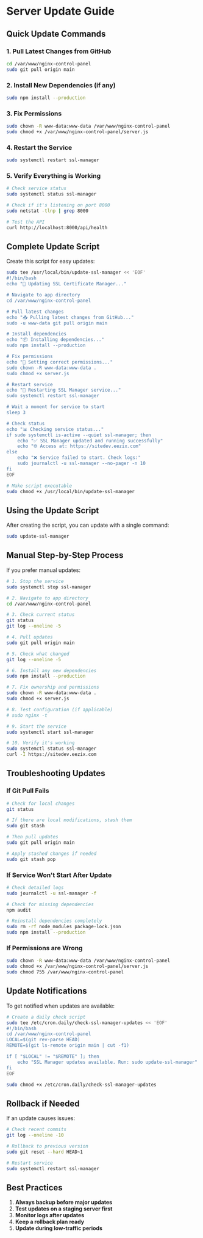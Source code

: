 # Server Update Guide

## Quick Update Commands

### 1. Pull Latest Changes from GitHub
```bash
cd /var/www/nginx-control-panel
sudo git pull origin main
```

### 2. Install New Dependencies (if any)
```bash
sudo npm install --production
```

### 3. Fix Permissions
```bash
sudo chown -R www-data:www-data /var/www/nginx-control-panel
sudo chmod +x /var/www/nginx-control-panel/server.js
```

### 4. Restart the Service
```bash
sudo systemctl restart ssl-manager
```

### 5. Verify Everything is Working
```bash
# Check service status
sudo systemctl status ssl-manager

# Check if it's listening on port 8000
sudo netstat -tlnp | grep 8000

# Test the API
curl http://localhost:8000/api/health
```

## Complete Update Script

Create this script for easy updates:

```bash
sudo tee /usr/local/bin/update-ssl-manager << 'EOF'
#!/bin/bash
echo "🔄 Updating SSL Certificate Manager..."

# Navigate to app directory
cd /var/www/nginx-control-panel

# Pull latest changes
echo "📥 Pulling latest changes from GitHub..."
sudo -u www-data git pull origin main

# Install dependencies
echo "📦 Installing dependencies..."
sudo npm install --production

# Fix permissions
echo "🔐 Setting correct permissions..."
sudo chown -R www-data:www-data .
sudo chmod +x server.js

# Restart service
echo "🔄 Restarting SSL Manager service..."
sudo systemctl restart ssl-manager

# Wait a moment for service to start
sleep 3

# Check status
echo "📊 Checking service status..."
if sudo systemctl is-active --quiet ssl-manager; then
    echo "✅ SSL Manager updated and running successfully"
    echo "🌐 Access at: https://sitedev.eezix.com"
else
    echo "❌ Service failed to start. Check logs:"
    sudo journalctl -u ssl-manager --no-pager -n 10
fi
EOF

# Make script executable
sudo chmod +x /usr/local/bin/update-ssl-manager
```

## Using the Update Script

After creating the script, you can update with a single command:
```bash
sudo update-ssl-manager
```

## Manual Step-by-Step Process

If you prefer manual updates:

```bash
# 1. Stop the service
sudo systemctl stop ssl-manager

# 2. Navigate to app directory
cd /var/www/nginx-control-panel

# 3. Check current status
git status
git log --oneline -5

# 4. Pull updates
sudo git pull origin main

# 5. Check what changed
git log --oneline -5

# 6. Install any new dependencies
sudo npm install --production

# 7. Fix ownership and permissions
sudo chown -R www-data:www-data .
sudo chmod +x server.js

# 8. Test configuration (if applicable)
# sudo nginx -t

# 9. Start the service
sudo systemctl start ssl-manager

# 10. Verify it's working
sudo systemctl status ssl-manager
curl -I https://sitedev.eezix.com
```

## Troubleshooting Updates

### If Git Pull Fails
```bash
# Check for local changes
git status

# If there are local modifications, stash them
sudo git stash

# Then pull updates
sudo git pull origin main

# Apply stashed changes if needed
sudo git stash pop
```

### If Service Won't Start After Update
```bash
# Check detailed logs
sudo journalctl -u ssl-manager -f

# Check for missing dependencies
npm audit

# Reinstall dependencies completely
sudo rm -rf node_modules package-lock.json
sudo npm install --production
```

### If Permissions are Wrong
```bash
sudo chown -R www-data:www-data /var/www/nginx-control-panel
sudo chmod +x /var/www/nginx-control-panel/server.js
sudo chmod 755 /var/www/nginx-control-panel
```

## Update Notifications

To get notified when updates are available:

```bash
# Create a daily check script
sudo tee /etc/cron.daily/check-ssl-manager-updates << 'EOF'
#!/bin/bash
cd /var/www/nginx-control-panel
LOCAL=$(git rev-parse HEAD)
REMOTE=$(git ls-remote origin main | cut -f1)

if [ "$LOCAL" != "$REMOTE" ]; then
    echo "SSL Manager updates available. Run: sudo update-ssl-manager" | wall
fi
EOF

sudo chmod +x /etc/cron.daily/check-ssl-manager-updates
```

## Rollback if Needed

If an update causes issues:

```bash
# Check recent commits
git log --oneline -10

# Rollback to previous version
sudo git reset --hard HEAD~1

# Restart service
sudo systemctl restart ssl-manager
```

## Best Practices

1. **Always backup before major updates**
2. **Test updates on a staging server first** 
3. **Monitor logs after updates**
4. **Keep a rollback plan ready**
5. **Update during low-traffic periods**